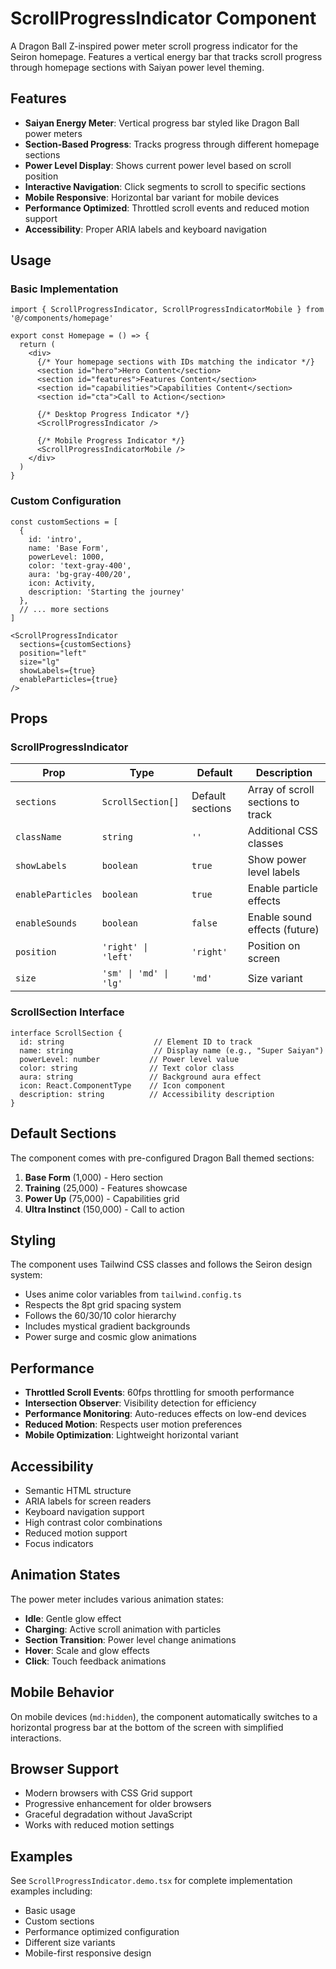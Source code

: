 # ScrollProgressIndicator Component

A Dragon Ball Z-inspired power meter scroll progress indicator for the Seiron homepage. Features a vertical energy bar that tracks scroll progress through homepage sections with Saiyan power level theming.

## Features

- **Saiyan Energy Meter**: Vertical progress bar styled like Dragon Ball power meters
- **Section-Based Progress**: Tracks progress through different homepage sections
- **Power Level Display**: Shows current power level based on scroll position
- **Interactive Navigation**: Click segments to scroll to specific sections
- **Mobile Responsive**: Horizontal bar variant for mobile devices
- **Performance Optimized**: Throttled scroll events and reduced motion support
- **Accessibility**: Proper ARIA labels and keyboard navigation

## Usage

### Basic Implementation

```tsx
import { ScrollProgressIndicator, ScrollProgressIndicatorMobile } from '@/components/homepage'

export const Homepage = () => {
  return (
    <div>
      {/* Your homepage sections with IDs matching the indicator */}
      <section id="hero">Hero Content</section>
      <section id="features">Features Content</section>
      <section id="capabilities">Capabilities Content</section>
      <section id="cta">Call to Action</section>

      {/* Desktop Progress Indicator */}
      <ScrollProgressIndicator />
      
      {/* Mobile Progress Indicator */}
      <ScrollProgressIndicatorMobile />
    </div>
  )
}
```

### Custom Configuration

```tsx
const customSections = [
  {
    id: 'intro',
    name: 'Base Form',
    powerLevel: 1000,
    color: 'text-gray-400',
    aura: 'bg-gray-400/20',
    icon: Activity,
    description: 'Starting the journey'
  },
  // ... more sections
]

<ScrollProgressIndicator
  sections={customSections}
  position="left"
  size="lg"
  showLabels={true}
  enableParticles={true}
/>
```

## Props

### ScrollProgressIndicator

| Prop | Type | Default | Description |
|------|------|---------|-------------|
| `sections` | `ScrollSection[]` | Default sections | Array of scroll sections to track |
| `className` | `string` | `''` | Additional CSS classes |
| `showLabels` | `boolean` | `true` | Show power level labels |
| `enableParticles` | `boolean` | `true` | Enable particle effects |
| `enableSounds` | `boolean` | `false` | Enable sound effects (future) |
| `position` | `'right' \| 'left'` | `'right'` | Position on screen |
| `size` | `'sm' \| 'md' \| 'lg'` | `'md'` | Size variant |

### ScrollSection Interface

```tsx
interface ScrollSection {
  id: string                    // Element ID to track
  name: string                  // Display name (e.g., "Super Saiyan")
  powerLevel: number           // Power level value
  color: string                // Text color class
  aura: string                 // Background aura effect
  icon: React.ComponentType    // Icon component
  description: string          // Accessibility description
}
```

## Default Sections

The component comes with pre-configured Dragon Ball themed sections:

1. **Base Form** (1,000) - Hero section
2. **Training** (25,000) - Features showcase  
3. **Power Up** (75,000) - Capabilities grid
4. **Ultra Instinct** (150,000) - Call to action

## Styling

The component uses Tailwind CSS classes and follows the Seiron design system:

- Uses anime color variables from `tailwind.config.ts`
- Respects the 8pt grid spacing system
- Follows the 60/30/10 color hierarchy
- Includes mystical gradient backgrounds
- Power surge and cosmic glow animations

## Performance

- **Throttled Scroll Events**: 60fps throttling for smooth performance
- **Intersection Observer**: Visibility detection for efficiency
- **Performance Monitoring**: Auto-reduces effects on low-end devices
- **Reduced Motion**: Respects user motion preferences
- **Mobile Optimization**: Lightweight horizontal variant

## Accessibility

- Semantic HTML structure
- ARIA labels for screen readers
- Keyboard navigation support
- High contrast color combinations
- Reduced motion support
- Focus indicators

## Animation States

The power meter includes various animation states:

- **Idle**: Gentle glow effect
- **Charging**: Active scroll animation with particles
- **Section Transition**: Power level change animations
- **Hover**: Scale and glow effects
- **Click**: Touch feedback animations

## Mobile Behavior

On mobile devices (`md:hidden`), the component automatically switches to a horizontal progress bar at the bottom of the screen with simplified interactions.

## Browser Support

- Modern browsers with CSS Grid support
- Progressive enhancement for older browsers
- Graceful degradation without JavaScript
- Works with reduced motion settings

## Examples

See `ScrollProgressIndicator.demo.tsx` for complete implementation examples including:

- Basic usage
- Custom sections
- Performance optimized configuration
- Different size variants
- Mobile-first responsive design